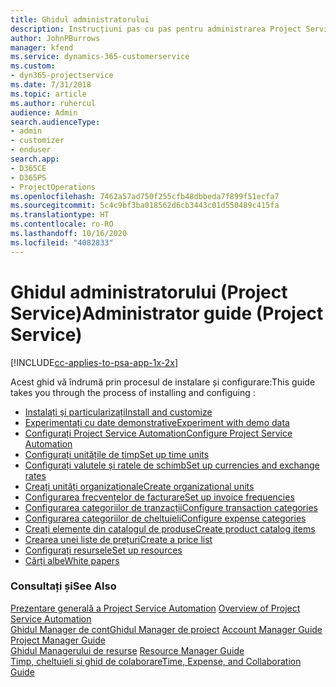 ```yaml
---
title: Ghidul administratorului
description: Instrucțiuni pas cu pas pentru administrarea Project Service
author: JohnPBurrows
manager: kfend
ms.service: dynamics-365-customerservice
ms.custom:
- dyn365-projectservice
ms.date: 7/31/2018
ms.topic: article
ms.author: ruhercul
audience: Admin
search.audienceType:
- admin
- customizer
- enduser
search.app:
- D365CE
- D365PS
- ProjectOperations
ms.openlocfilehash: 7462a57ad750f255cfb48dbbeda7f899f51ecfa7
ms.sourcegitcommit: 5c4c9bf3ba018562d6cb3443c01d550489c415fa
ms.translationtype: HT
ms.contentlocale: ro-RO
ms.lasthandoff: 10/16/2020
ms.locfileid: "4082833"
---
```

# <a name="administrator-guide-project-service"></a><span data-ttu-id="30669-103">Ghidul administratorului (Project Service)</span><span class="sxs-lookup"><span data-stu-id="30669-103">Administrator guide (Project Service)</span></span>

[!INCLUDE[cc-applies-to-psa-app-1x-2x](../includes/cc-applies-to-psa-app-1x-2x.md)]

<span data-ttu-id="30669-104">Acest ghid vă îndrumă prin procesul de instalare și configurare:</span><span class="sxs-lookup"><span data-stu-id="30669-104">This guide takes you through the process of installing and configuing :</span></span>  
  
- [<span data-ttu-id="30669-105">Instalați și particularizați</span><span class="sxs-lookup"><span data-stu-id="30669-105">Install and customize</span></span>](install-customize.md)
- [<span data-ttu-id="30669-106">Experimentați cu date demonstrative</span><span class="sxs-lookup"><span data-stu-id="30669-106">Experiment with demo data</span></span>](use-demo-data.md)
- [<span data-ttu-id="30669-107">Configurați Project Service Automation</span><span class="sxs-lookup"><span data-stu-id="30669-107">Configure Project Service Automation</span></span>](configure.md)
- [<span data-ttu-id="30669-108">Configurați unitățile de timp</span><span class="sxs-lookup"><span data-stu-id="30669-108">Set up time units</span></span>](set-up-time-units.md)
- [<span data-ttu-id="30669-109">Configurați valutele și ratele de schimb</span><span class="sxs-lookup"><span data-stu-id="30669-109">Set up currencies and exchange rates</span></span>](set-up-currencies-exchange-rates.md)
- [<span data-ttu-id="30669-110">Creați unități organizaționale</span><span class="sxs-lookup"><span data-stu-id="30669-110">Create organizational units</span></span>](create-organizational-units.md)
- [<span data-ttu-id="30669-111">Configurarea frecvențelor de facturare</span><span class="sxs-lookup"><span data-stu-id="30669-111">Set up invoice frequencies</span></span>](set-up-invoice-frequencies.md)
- [<span data-ttu-id="30669-112">Configurarea categoriilor de tranzacții</span><span class="sxs-lookup"><span data-stu-id="30669-112">Configure transaction categories</span></span>](configure-transaction-categories.md)
- [<span data-ttu-id="30669-113">Configurarea categoriilor de cheltuieli</span><span class="sxs-lookup"><span data-stu-id="30669-113">Configure expense categories</span></span>](configure-expense-categories.md)
- [<span data-ttu-id="30669-114">Creați elemente din catalogul de produse</span><span class="sxs-lookup"><span data-stu-id="30669-114">Create product catalog items</span></span>](create-product-catalog-items.md)
- [<span data-ttu-id="30669-115">Crearea unei liste de prețuri</span><span class="sxs-lookup"><span data-stu-id="30669-115">Create a price list</span></span>](create-price-list.md)
- [<span data-ttu-id="30669-116">Configurați resursele</span><span class="sxs-lookup"><span data-stu-id="30669-116">Set up resources</span></span>](set-up-resources.md)
- [<span data-ttu-id="30669-117">Cărți albe</span><span class="sxs-lookup"><span data-stu-id="30669-117">White papers</span></span>](white-papers.md)
  
### <a name="see-also"></a><span data-ttu-id="30669-118">Consultați și</span><span class="sxs-lookup"><span data-stu-id="30669-118">See Also</span></span>  
 <span data-ttu-id="30669-119">[Prezentare generală a Project Service Automation](../psa/overview.md)  </span><span class="sxs-lookup"><span data-stu-id="30669-119">[Overview of Project Service Automation](../psa/overview.md)  </span></span>  
 <span data-ttu-id="30669-120">[Ghidul Manager de cont](../psa/account-manager-guide.md)[Ghidul Manager de proiect](../psa/project-manager-guide.md) </span><span class="sxs-lookup"><span data-stu-id="30669-120">[Account Manager Guide](../psa/account-manager-guide.md) [Project Manager Guide](../psa/project-manager-guide.md) </span></span>  
 <span data-ttu-id="30669-121">[Ghidul Managerului de resurse](../psa/resource-manager-guide.md) </span><span class="sxs-lookup"><span data-stu-id="30669-121">[Resource Manager Guide](../psa/resource-manager-guide.md) </span></span>  
 [<span data-ttu-id="30669-122">Timp, cheltuieli și ghid de colaborare</span><span class="sxs-lookup"><span data-stu-id="30669-122">Time, Expense, and Collaboration Guide</span></span>](../psa/time-expense-collaboration-guide.md)
